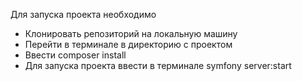Для запуска проекта необходимо

- Клонировать репозиторий на локальную машину
- Перейти в терминале в директорию с проектом
- Ввести composer install
- Для запуска проекта ввести в терминале symfony server:start